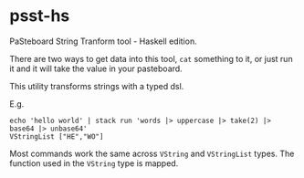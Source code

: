 # psst-hs

PaSteboard String Tranform tool - Haskell edition.

There are two ways to get data into this tool, `cat` something to it, or just run it and it will take the value in your pasteboard.

This utility transforms strings with a typed dsl. 

E.g.

```shell
echo 'hello world' | stack run 'words |> uppercase |> take(2) |> base64 |> unbase64'
VStringList ["HE","WO"]
```

Most commands work the same across `VString` and `VStringList` types. The function used in the `VString` type is mapped.